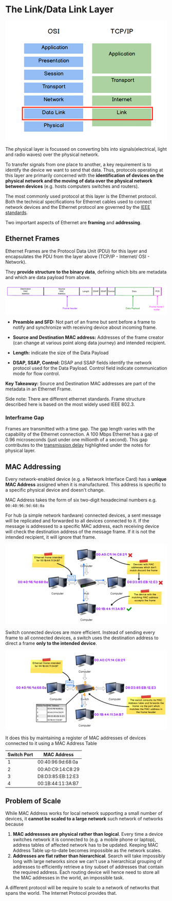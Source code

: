 # The Link/Data Link Layer

![Link Layer](./images/09_link_layer.png)

The physical layer is focussed on converting bits into signals(electrical, 
light and radio waves) over the physical network. 

To transfer signals from one place to another, a key requirement is to identify
the device we want to send that data. Thus, protocols operating at this layer are
primarily concerned with the **identification of devices on the physical network
and the moving of data over the physical network between devices** (e.g. hosts
computers switches and routers).

The most commonly used protocol at this layer is the Ethernet protocol. Both the
technical specifications for Ethernet cables used to connect network devices
and the Ethernet protocol are governed by the 
[IEEE standards](https://standards.ieee.org/ieee/802.3/7071/).

Two important aspects of Ethernet are **framing** and **addressing**.

## Ethernet Frames

Ethernet Frames are the Protocol Data Unit (PDU) for this layer and encapsulates
the PDU from the layer above (TCP/IP - Internet/ OSI - Network).

They **provide structure to the binary data**, defining which bits are metadata and
which are data payload from above. 

![Ethernet Frame](./images/10_ethernet_frame.png)

- **Preamble and SFD:** Not part of an frame but sent before a frame to
notify and synchronize with receiving device about incoming frame. 

- **Source and Destination MAC address:** Addresses of the frame creator (can 
change at various point along data journey) and intended recipient.
- **Length:** indicate the size of the Data Payload
- **DSAP, SSAP, Control:** DSAP and SSAP fields identify the network protocol
used for the Data Payload. Control field indicate communication mode for flow
control.

**Key Takeaway:** Source and Destination MAC addresses are part of the
metadata in an Ethernet Frame. 

Side note: There are different ethernet standards. Frame structure
described here is based on the most widely used IEEE 802.3.

### Interframe Gap
Frames are transmitted with a time gap. The gap length varies with the
capability of the Ethernet connection. A 100 Mbps Ethernet has a gap of
0.96 microseconds (just under one millionth of a second). This gap contributes
to the [transmission delay](05_physical_layer.md/#components-of-latency) 
highlighted under the notes for physical layer.

## MAC Addressing
Every network-enabled device (e.g. a Network Interface Card) has a **unique MAC 
Address** assigned when it is manufactured. This address is specific to a
specific physical device and doesn't change. 

MAC Address takes the form of six two-digit hexadecimal numbers 
e.g. `00:40:96:9d:68:0a`


For hub (a simple network hardware) connected devices, a sent message will be
replicated and forwarded to all devices connected to it. If the message is
addressed to a specific MAC address, each receiving device will check the
destination address of the message frame. If it is not the intended
recipient, it will ignore that frame.

![Hub Connected Device](images/11_hub_connected_devices.png)

Switch connected devices are more efficient. Instead of sending every frame
to all connected devices, a switch uses the destination address to direct
a frame **only to the intended device**. 

![Switch Connected Device](images/12_switch_connected_devices.png)

It does this by maintaining a register of MAC addresses of devices connected
to it using a MAC Address Table 

|Switch Port| MAC Address | 
|---|---|
|1|00:40:96:9d:68:0a|
|2|00:A0:C9:14:C8:29|
|3|D8:D3:85:EB:12:E3|
|4|00:1B:44:11:3A:B7|

## Problem of Scale
While MAC Address works for local network supporting a small number of devices,
it **cannot be scaled to a large network** such network of networks because
1. **MAC addressses are physical rather than logical**. Every time a device switches 
network it is connected to (e.g. a mobile phone or laptop), address tables of
affected network has to be updated. Keeping MAC Address Table up-to-date becomes
impossible as the network scales.
2. **Addresses are flat rather than hierarchical**. Search will take impossibly long
with large networks since we can't use a hierarchical grouping of addresses to
efficiently retrieve a tiny subset of addresses that contain the required
address. Each routing device will hence need to store all the MAC addresses in
the world, an impossible task.

A different protocol will be require to scale to a network of networks that 
spans the world. The Internet Protocol provides that.
